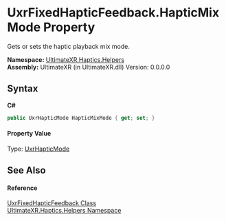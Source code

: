# UxrFixedHapticFeedback.HapticMixMode Property 
 

Gets or sets the haptic playback mix mode.

**Namespace:**&nbsp;<a href="N_UltimateXR_Haptics_Helpers">UltimateXR.Haptics.Helpers</a><br />**Assembly:**&nbsp;UltimateXR (in UltimateXR.dll) Version: 0.0.0.0

## Syntax

**C#**<br />
``` C#
public UxrHapticMode HapticMixMode { get; set; }
```


#### Property Value
Type: <a href="T_UltimateXR_Haptics_UxrHapticMode">UxrHapticMode</a>

## See Also


#### Reference
<a href="T_UltimateXR_Haptics_Helpers_UxrFixedHapticFeedback">UxrFixedHapticFeedback Class</a><br /><a href="N_UltimateXR_Haptics_Helpers">UltimateXR.Haptics.Helpers Namespace</a><br />